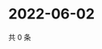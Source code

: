 # 2022-06-02

共 0 条

<!-- BEGIN WEIBO -->
<!-- 最后更新时间 Thu Jun 02 2022 16:22:00 GMT+0800 (China Standard Time) -->

<!-- END WEIBO -->
